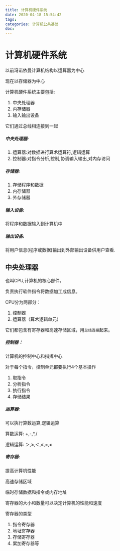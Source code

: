 ```yaml
---
title: 计算机硬件系统
date: 2020-04-18 15:54:42
tags:
categories: 计算机公共基础
doc:
---
```


# 计算机硬件系统

以前冯诺依曼计算机结构以运算器为中心

现在以存储器为中心

计算机硬件系统主要包括:

1. 中央处理器
2. 内存储器
3. 输入输出设备

它们通过总线相连接到一起

##### 中央处理器:

1. 运算器:对数据进行算术运算符,逻辑运算
2. 控制器:对指令分析,控制,协调输入输出,对内存访问

##### 存储器:

1. 存储程序和数据
2. 内存储器
3. 外存储器

##### 输入设备: 

将程序和数据输入到计算机中



##### 输出设备:

 将用户信息(程序或数据)输出到外部输出设备供用户查看.



## 中央处理器

也叫CPU,计算机的核心部件。

负责执行软件指令将数据加工成信息。

CPU分为两部分：

1. 控制器
2. 运算器（算术逻辑单元）

它们都包含有寄存器和高速存储区域，用`总线连接`起来。



##### 控制器：

计算机的控制中心和指挥中心

对于每个指令，控制单元都要执行4个基本操作

1. 取指令
2. 分析指令
3. 执行指令
4. 存储结果

##### 运算器:

可以执行算数运算,逻辑运算

算数运算: +,-,*,/

逻辑运算: ＞,≥,＜,≤,=,≠

##### 寄存器:

提高计算机性能

高速存储区域

临时存储数据和指令或内存地址

寄存器的大小和数量可以决定计算机的性能和速度

寄存器的类型

1. 指令寄存器
2. 地址寄存器
3. 存储寄存器
4. 累加寄存器等






